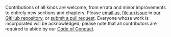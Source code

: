 Contributions of all kinds are welcome,
from errata and minor improvements to entirely new sections and chapters.
Please <a href="mailto:{{site.email}}">email us</a>,
<a href="{{site.repo}}/issues">file an issue</a> in <a href="{{site.repo}}">our GitHub repository</a>,
or <a href="{{site.repo}}/pulls">submit a pull request</a>.
Everyone whose work is incorporated will be acknowledged;
please note that all contributors are required to abide by
our <a href="{{'/en/conduct/'|relative_url}}">Code of Conduct</a>.
